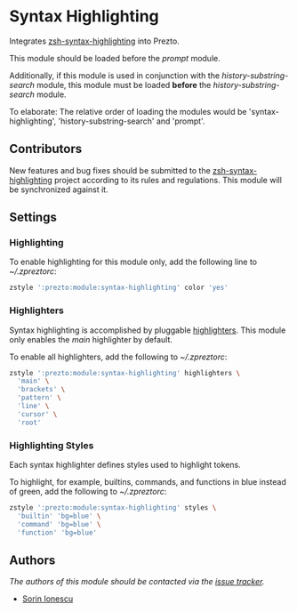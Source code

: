 # Syntax Highlighting

Integrates [zsh-syntax-highlighting][1] into Prezto.

This module should be loaded before the *prompt* module.

Additionally, if this module is used in conjunction with the
*history-substring-search* module, this module must be loaded **before** the
*history-substring-search* module.

To elaborate: The relative order of loading the modules would be
'syntax-highlighting', 'history-substring-search' and 'prompt'.

## Contributors

New features and bug fixes should be submitted to the
[zsh-syntax-highlighting][1] project according to its rules and regulations.
This module will be synchronized against it.

## Settings

### Highlighting

To enable highlighting for this module only, add the following line to
*~/.zpreztorc*:

```sh
zstyle ':prezto:module:syntax-highlighting' color 'yes'
```

### Highlighters

Syntax highlighting is accomplished by pluggable [highlighters][2]. This module
only enables the *main* highlighter by default.

To enable all highlighters, add the following to *~/.zpreztorc*:

```sh
zstyle ':prezto:module:syntax-highlighting' highlighters \
  'main' \
  'brackets' \
  'pattern' \
  'line' \
  'cursor' \
  'root'
```

### Highlighting Styles

Each syntax highlighter defines styles used to highlight tokens.

To highlight, for example, builtins, commands, and functions in blue instead of
green, add the following to *~/.zpreztorc*:

```sh
zstyle ':prezto:module:syntax-highlighting' styles \
  'builtin' 'bg=blue' \
  'command' 'bg=blue' \
  'function' 'bg=blue'
```

## Authors

*The authors of this module should be contacted via the [issue tracker][3].*

- [Sorin Ionescu](https://github.com/sorin-ionescu)

[1]: https://github.com/zsh-users/zsh-syntax-highlighting
[2]: https://github.com/zsh-users/zsh-syntax-highlighting/tree/master/highlighters
[3]: https://github.com/sorin-ionescu/prezto/issues
